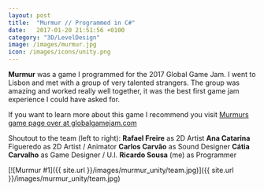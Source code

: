 ```yaml
---
layout: post
title:  "Murmur // Programmed in C#"
date:   2017-01-20 21:51:56 +0100
category: "3D/LevelDesign"
image: /images/murmur.jpg
icon: /images/icons/unity.png
---
```


**Murmur** was a game I programmed for the 2017 Global Game Jam. I went to Lisbon and met with a group of very talented strangers. The group was amazing and worked really well together, it was the best first game jam experience I could have asked for.

If you want to learn more about this game I recommend you visit <a href="http://globalgamejam.org/2017/games/murmur">Murmurs game page over at globalgamejam.com</a>

Shoutout to the team (left to right):
**Rafael Freire** as 2D Artist 
**Ana Catarina** Figueredo as 2D Artist / Animator
**Carlos Carvão** as Sound Designer
**Cátia Carvalho** as Game Designer / U.I. 
**Ricardo Sousa** (me) as Programmer

[![Murmur #1]({{ site.url }}/images/murmur_unity/team.jpg)]({{ site.url }}/images/murmur_unity/team.jpg)
